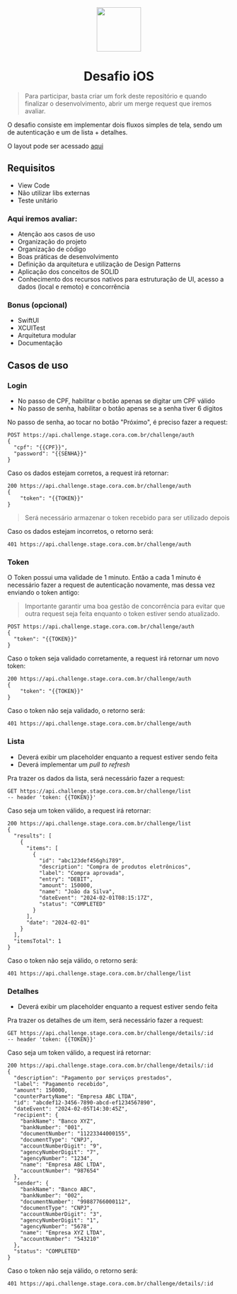 <div align="center">

  <img src="https://user-images.githubusercontent.com/55195343/153007587-318033ab-05d7-402a-b2aa-2a1ec0f69717.png" width="100" height="100">

# Desafio iOS

 </div>
 
 > Para participar, basta criar um fork deste repositório e quando finalizar o desenvolvimento, abrir um merge request que iremos avaliar.

O desafio consiste em implementar dois fluxos simples de tela, sendo um de autenticação e um de lista + detalhes.

O layout pode ser acessado [aqui](https://www.figma.com/file/mfScPv5hxIqg25obhaHNNB/SR?type=design&node-id=0%3A1&mode=dev&t=aqdh9RprKrYpateD-1)

## Requisitos
- View Code
- Não utilizar libs externas
- Teste unitário

### Aqui iremos avaliar:
- Atenção aos casos de uso
- Organização do projeto
- Organização de código
- Boas práticas de desenvolvimento
- Definição da arquitetura e utilização de Design Patterns
- Aplicação dos conceitos de SOLID
- Conhecimento dos recursos nativos para estruturação de UI, acesso a dados (local e remoto) e concorrência

### Bonus (opcional)
- SwiftUI
- XCUITest
- Arquitetura modular
- Documentação

## Casos de uso
### Login
- No passo de CPF, habilitar o botão apenas se digitar um CPF válido
- No passo de senha, habilitar o botão apenas se a senha tiver 6 dígitos

No passo de senha, ao tocar no botão "Próximo", é preciso fazer a request:

```
POST https://api.challenge.stage.cora.com.br/challenge/auth
{
  "cpf": "{{CPF}}",
  "password": "{{SENHA}}"
}
```

Caso os dados estejam corretos, a request irá retornar:

```
200 https://api.challenge.stage.cora.com.br/challenge/auth
{
    "token": "{{TOKEN}}"
}
```
> Será necessário armazenar o token recebido para ser utilizado depois

Caso os dados estejam incorretos, o retorno será:

```
401 https://api.challenge.stage.cora.com.br/challenge/auth
```

### Token
O Token possui uma validade de 1 minuto. Então a cada 1 minuto é necessário fazer a request de autenticação novamente, mas dessa vez enviando o token antigo:
> Importante garantir uma boa gestão de concorrência para evitar que outra request seja feita enquanto o token estiver sendo atualizado.

```
POST https://api.challenge.stage.cora.com.br/challenge/auth
{
  "token": "{{TOKEN}}"
}
```

Caso o token seja validado corretamente, a request irá retornar um novo token:

```
200 https://api.challenge.stage.cora.com.br/challenge/auth
{
    "token": "{{TOKEN}}"
}
```

Caso o token não seja validado, o retorno será:

```
401 https://api.challenge.stage.cora.com.br/challenge/auth
```

### Lista
- Deverá exibir um placeholder enquanto a request estiver sendo feita
- Deverá implementar um *pull to refresh*

Pra trazer os dados da lista, será necessário fazer a request:

```
GET https://api.challenge.stage.cora.com.br/challenge/list
-- header 'token: {{TOKEN}}'
```
Caso seja um token válido, a request irá retornar:

```
200 https://api.challenge.stage.cora.com.br/challenge/list
{
  "results": [
    {
      "items": [
        {
          "id": "abc123def456ghi789",
          "description": "Compra de produtos eletrônicos",
          "label": "Compra aprovada",
          "entry": "DEBIT",
          "amount": 150000,
          "name": "João da Silva",
          "dateEvent": "2024-02-01T08:15:17Z",
          "status": "COMPLETED"
        }
      ],
      "date": "2024-02-01"
    }
  ],
  "itemsTotal": 1
}
```
Caso o token não seja válido, o retorno será: 

```
401 https://api.challenge.stage.cora.com.br/challenge/list
```

### Detalhes
- Deverá exibir um placeholder enquanto a request estiver sendo feita

Pra trazer os detalhes de um item, será necessário fazer a request:

```
GET https://api.challenge.stage.cora.com.br/challenge/details/:id
-- header 'token: {{TOKEN}}'
```

Caso seja um token válido, a request irá retornar:

```
200 https://api.challenge.stage.cora.com.br/challenge/details/:id
{
  "description": "Pagamento por serviços prestados",
  "label": "Pagamento recebido",
  "amount": 150000,
  "counterPartyName": "Empresa ABC LTDA",
  "id": "abcdef12-3456-7890-abcd-ef1234567890",
  "dateEvent": "2024-02-05T14:30:45Z",
  "recipient": {
    "bankName": "Banco XYZ",
    "bankNumber": "001",
    "documentNumber": "11223344000155",
    "documentType": "CNPJ",
    "accountNumberDigit": "9",
    "agencyNumberDigit": "7",
    "agencyNumber": "1234",
    "name": "Empresa ABC LTDA",
    "accountNumber": "987654"
  },
  "sender": {
    "bankName": "Banco ABC",
    "bankNumber": "002",
    "documentNumber": "99887766000112",
    "documentType": "CNPJ",
    "accountNumberDigit": "3",
    "agencyNumberDigit": "1",
    "agencyNumber": "5678",
    "name": "Empresa XYZ LTDA",
    "accountNumber": "543210"
  },
  "status": "COMPLETED"
}
```

Caso o token não seja válido, o retorno será: 

```
401 https://api.challenge.stage.cora.com.br/challenge/details/:id
```
